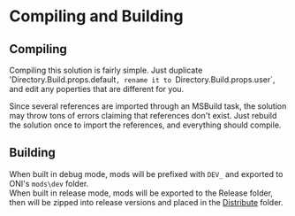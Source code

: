 # Compiling and Building

## Compiling

Compiling this solution is fairly simple.  Just duplicate 'Directory.Build.props.default`, rename it to `Directory.Build.props.user`, and edit any poperties that are different for you.

Since several references are imported through an MSBuild task, the solution may throw tons of errors claiming that references don't exist.  Just rebuild the solution once to import the references, and everything should compile.

## Building

When built in debug mode, mods will be prefixed with `DEV_` and exported to ONI's `mods\dev` folder.  
When built in release mode, mods will be exported to the Release folder, then will be zipped into release versions and placed in the [Distribute](https://github.com/AzeTheGreat/ONI-Mods/tree/master/Distribute) folder.